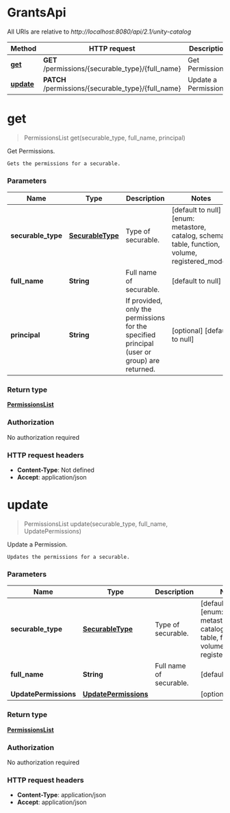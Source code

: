 # GrantsApi

All URIs are relative to *http://localhost:8080/api/2.1/unity-catalog*

| Method | HTTP request | Description |
|------------- | ------------- | -------------|
| [**get**](GrantsApi.md#get) | **GET** /permissions/{securable_type}/{full_name} | Get Permissions. |
| [**update**](GrantsApi.md#update) | **PATCH** /permissions/{securable_type}/{full_name} | Update a Permission. |


<a name="get"></a>
# **get**
> PermissionsList get(securable\_type, full\_name, principal)

Get Permissions.

    Gets the permissions for a securable. 

### Parameters

|Name | Type | Description  | Notes |
|------------- | ------------- | ------------- | -------------|
| **securable\_type** | [**SecurableType**](../Models/.md)| Type of securable. | [default to null] [enum: metastore, catalog, schema, table, function, volume, registered_model] |
| **full\_name** | **String**| Full name of securable. | [default to null] |
| **principal** | **String**| If provided, only the permissions for the specified principal (user or group) are returned.  | [optional] [default to null] |

### Return type

[**PermissionsList**](../Models/PermissionsList.md)

### Authorization

No authorization required

### HTTP request headers

- **Content-Type**: Not defined
- **Accept**: application/json

<a name="update"></a>
# **update**
> PermissionsList update(securable\_type, full\_name, UpdatePermissions)

Update a Permission.

    Updates the permissions for a securable. 

### Parameters

|Name | Type | Description  | Notes |
|------------- | ------------- | ------------- | -------------|
| **securable\_type** | [**SecurableType**](../Models/.md)| Type of securable. | [default to null] [enum: metastore, catalog, schema, table, function, volume, registered_model] |
| **full\_name** | **String**| Full name of securable. | [default to null] |
| **UpdatePermissions** | [**UpdatePermissions**](../Models/UpdatePermissions.md)|  | [optional] |

### Return type

[**PermissionsList**](../Models/PermissionsList.md)

### Authorization

No authorization required

### HTTP request headers

- **Content-Type**: application/json
- **Accept**: application/json

